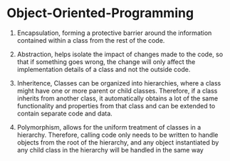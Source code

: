 # Object-Oriented-Programming

1. Encapsulation, forming a protective barrier around the information contained within a class from the rest of the code.


2. Abstraction, helps isolate the impact of changes made to the code, so that if something goes wrong, the change will only affect the implementation details of a class and not the outside code.

3. Inheritence, Classes can be organized into hierarchies, where a class might have one or more parent or child classes. Therefore, if a class inherits from another class, it automatically obtains a lot of the same functionality and properties from that class and can be extended to contain separate code and data.

4. Polymorphism, allows for the uniform treatment of classes in a hierarchy. Therefore, calling code only needs to be written to handle objects from the root of the hierarchy, and any object instantiated by any child class in the hierarchy will be handled in the same way
